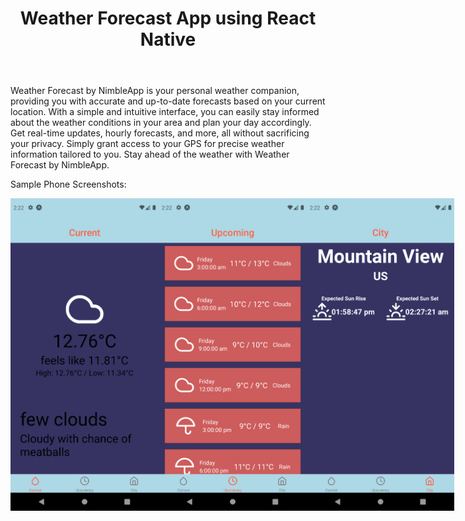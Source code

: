 <header>
  
# Weather Forecast App using React Native

</header>

Weather Forecast by NimbleApp is your personal weather companion, providing you with accurate and up-to-date forecasts based on your current location. With a simple and intuitive interface, you can easily stay informed about the weather conditions in your area and plan your day accordingly. Get real-time updates, hourly forecasts, and more, all without sacrificing your privacy. Simply grant access to your GPS for precise weather information tailored to you. Stay ahead of the weather with Weather Forecast by NimbleApp.

Sample Phone Screenshots:

<div style="display: flex;">
  <img src="./assets/Screenshot_1711678932.png" alt="Alt Text" width="315" height="500" />
  <img src="./assets/Screenshot_1711678938.png" alt="Alt Text" width="315" height="500" />
  <img src="./assets/Screenshot_1711678940.png" alt="Alt Text" width="315" height="500" />
</div>


